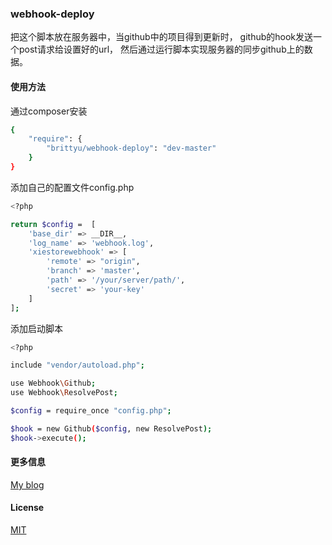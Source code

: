 ### webhook-deploy

把这个脚本放在服务器中，当github中的项目得到更新时，
github的hook发送一个post请求给设置好的url，
然后通过运行脚本实现服务器的同步github上的数据。

#### 使用方法

  通过composer安装
  
```bash
{
	"require": {
		"brittyu/webhook-deploy": "dev-master"
	}
}
```

添加自己的配置文件config.php
	
```bash
<?php

return $config =  [
    'base_dir' => __DIR__,
    'log_name' => 'webhook.log',
    'xiestorewebhook' => [
        'remote' => "origin",
        'branch' => 'master',
        'path' => '/your/server/path/',
        'secret' => 'your-key'
    ]
];

```

添加启动脚本
	
```bash
<?php

include "vendor/autoload.php";

use Webhook\Github;
use Webhook\ResolvePost;

$config = require_once "config.php";

$hook = new Github($config, new ResolvePost);
$hook->execute();

```

#### 更多信息

[My blog](http://brittyu.xyz)

#### License
[MIT]()
